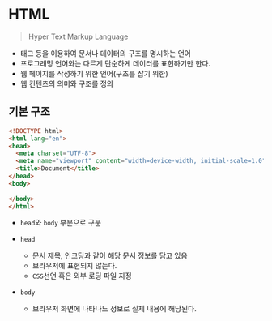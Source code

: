 # HTML

> Hyper Text Markup Language

* 태그 등을 이용하여 문서나 데이터의 구조를 명시하는 언어
* 프로그래밍 언어와는 다르게 단순하게 데이터를 표현하기만 한다.
* 웹 페이지를 작성하기 위한 언어(구조를 잡기 위한)
* 웹 컨텐츠의 의미와 구조를 정의



## 기본 구조

```html
<!DOCTYPE html>
<html lang="en">
<head>
  <meta charset="UTF-8">
  <meta name="viewport" content="width=device-width, initial-scale=1.0">
  <title>Document</title>
</head>
<body>
  
</body>
</html>
```

* `head`와 `body` 부분으로 구분

* `head`
  * 문서 제목, 인코딩과 같이 해당 문서 정보를 담고 있음
  * 브라우저에 표현되지 않는다.
  * `CSS`선언 혹은 외부 로딩 파일 지정

* `body`
  * 브라우저 화면에 나타나느 정보로 실제 내용에 해당된다.